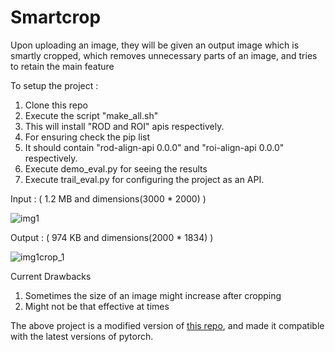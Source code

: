 # Smartcrop
Upon uploading an image, they will be given an output image which is smartly cropped, which removes unnecessary parts of an image, and tries to retain the main feature

To setup the project : 
1. Clone this repo 
2. Execute the script "make_all.sh"
3. This will install "ROD and ROI" apis respectively. 
4. For ensuring check the pip list 
5. It should contain "rod-align-api      0.0.0" and "roi-align-api      0.0.0" respectively. 
6. Execute demo_eval.py for seeing the results
7. Execute trail_eval.py for configuring the project as an API. 

Input : ( 1.2 MB and dimensions(3000 * 2000) )

![img1](https://user-images.githubusercontent.com/92970332/138403000-b941098b-a91e-47a4-bd82-b8d1c399a610.jpeg)

Output : ( 974 KB and dimensions(2000 * 1834) )

![img1crop_1](https://user-images.githubusercontent.com/92970332/138403048-bd1bac61-a1ec-45ed-a4cf-e7d99b38a320.jpeg)

Current Drawbacks
1. Sometimes the size of an image might increase after cropping
2. Might not be that effective at times

The above project is a modified version of <a href = 'https://github.com/lld533/Grid-Anchor-based-Image-Cropping-Pytorch'>this repo</a>, and made it compatible with the latest versions of pytorch. 
